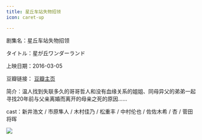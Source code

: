 ```yaml
---
title: 星丘车站失物招领
icon: caret-up

---
```


剧集名：星丘车站失物招领

タイトル：星が丘ワンダーランド

上映日期：2016-03-05

豆瓣链接： [豆瓣主页](https://movie.douban.com/subject/26259642/)

简介：温人找到失联多久的哥哥哲人和没有血缘关系的姐姐、同母异父的弟弟一起寻找20年前与父亲离婚而离开的母亲之死的原因…… ​​​

cast：新井浩文 / 市原隼人 / 木村佳乃 / 松重丰 / 中村伦也 / 佐佐木希 / 杏 / 菅田将晖

![](https://listpic.tsgsanjiao.com/movie/2016/2016xqcz.jpg)